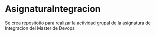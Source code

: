 # AsignaturaIntegracion
Se crea repositotio para realizar la actividad grupal de la asignatura de Integracion del Master de Devops
